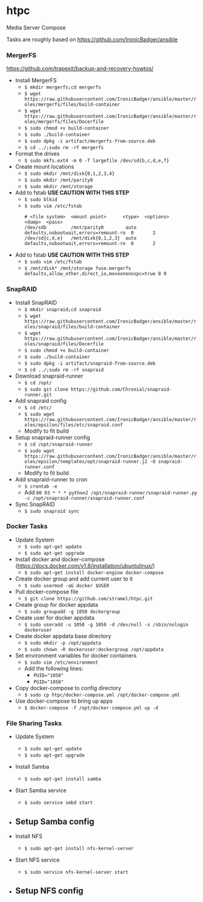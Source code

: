 # htpc
Media Server Compose


Tasks are roughly based on https://github.com/IronicBadger/ansible

### MergerFS

https://github.com/trapexit/backup-and-recovery-howtos/

- Install MergerFS
  - `$ mkdir mergerfs;cd mergerfs`
  - `$ wget https://raw.githubusercontent.com/IronicBadger/ansible/master/roles/mergerfs/files/build-container`
  - `$ wget https://raw.githubusercontent.com/IronicBadger/ansible/master/roles/mergerfs/files/Docerfile`
  - `$ sudo chmod +x build-container`
  - `$ sudo ./build-container`
  - `$ sudo dpkg -i artifact/mergerfs-from-source.deb`
  - `$ cd ../;sudo rm -rf mergerfs`
- Format the drives
  - `$ sudo mkfs.ext4 -m 0 -T largefile /dev/sd{b,c,d,e,f}`
- Create mount locations
  - `$ sudo mkdir /mnt/disk{0,1,2,3,4}`
  - `$ sudo mkdir /mnt/parity0`
  - `$ sudo mkdir /mnt/storage`
- Add to fstab **USE CAUTION WITH THIS STEP**
  - `$ sudo blkid`
  - `$ sudo vim /etc/fstab`
    ```
    # <file system>  <mount point>      <type>  <options>                              <dump>  <pass>
    /dev/sdb         /mnt/parity0        auto    defaults,nobootwait,errors=remount-ro  0       2
    /dev/sd{c,d,e}   /mnt/disk{0,1,2,3}  auto    defaults,nobootwait,errors=remount-ro  0       2
    ```
- Add to fstab **USE CAUTION WITH THIS STEP**
  - `$ sudo vim /etc/fstab`
  - `$ /mnt/disk* /mnt/storage fuse.mergerfs defaults,allow_other,direct_io,moveonenospc=true 0 0`


### SnapRAID

- Install SnapRAID
  - `$ mkdir snapraid;cd snapraid`
  - `$ wget https://raw.githubusercontent.com/IronicBadger/ansible/master/roles/snapraid/files/build-container`
  - `$ wget https://raw.githubusercontent.com/IronicBadger/ansible/master/roles/snapraid/files/Docerfile`
  - `$ sudo chmod +x build-container`
  - `$ sudo ./build-container`
  - `$ sudo dpkg -i artifact/snapraid-from-source.deb`
  - `$ cd ../;sudo rm -rf snapraid`
- Download snapraid-runner
  - `$ cd /opt/`
  - `$ sudo git clone https://github.com/Chronial/snapraid-runner.git`
- Add snapraid config
  - `$ cd /etc/`
  - `$ sudo wget https://raw.githubusercontent.com/IronicBadger/ansible/master/roles/epsilon/files/etc/snapraid.conf`
  - Modify to fit build
- Setup snapraid-runner config
  - `$ cd /opt/snapraid-runner`
  - `$ sudo wget https://raw.githubusercontent.com/IronicBadger/ansible/master/roles/epsilon/templates/opt/snapraid-runner.j2 -O snapraid-runner.conf`
  - Modify to fit build
- Add snapraid-runner to cron
  - `$ crontab -e`
  - Add `00 03 * * * python2 /opt/snapraid-runner/snapraid-runner.py -c /opt/snapraid-runner/snapraid-runner.conf`
- Sync SnapRAID
  - `$ sudo snapraid sync`

### Docker Tasks

- Update System
  - `$ sudo apt-get update`
  - `$ sudo apt-get upgrade`
- Install docker and docker-compose (https://docs.docker.com/v1.8/installation/ubuntulinux/)
  - `$ sudo apt-get install docker-engine docker-compose`
- Create docker group and add current user to it
  - `$ sudo usermod -aG docker $USER`
- Pull docker-compose file
  - `$ git clone https://github.com/stramel/htpc.git`
- Create group for docker appdata
  - `$ sudo groupadd -g 1050 dockergroup`
- Create user for docker appdata
  - `$ sudo useradd -u 1050 -g 1050 -d /dev/null -s /sbin/nologin dockeruser`
- Create docker appdata base directory
  - `$ sudo mkdir -p /opt/appdata`
  - `$ sudo chown -R dockeruser:dockergroup /opt/appdata`
- Set environment variables for docker containers
  - `$ sudo vim /etc/environment`
  - Add the following lines:
    - `PUID="1050"`
    - `PGID="1050"`
- Copy docker-compose to config directory
  - `$ sudo cp htpc/docker-compose.yml /opt/docker-compose.yml`
- Use docker-compose to bring up apps
  - `$ docker-compose -f /opt/docker-compose.yml up -d`


### File Sharing Tasks

- Update System
  - `$ sudo apt-get update`
  - `$ sudo apt-get upgrade`


- Install Samba
  - `$ sudo apt-get install samba`
- Start Samba service
  - `$ sudo service smbd start`
- Setup Samba config
  -


- Install NFS
  - `$ sudo apt-get install nfs-kernel-server`
- Start NFS service
  - `$ sudo service nfs-kernel-server start`
- Setup NFS config
  -
